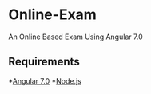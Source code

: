 # Online-Exam
An Online Based Exam Using Angular 7.0

## Requirements
*[Angular 7.0](https://angular.io/)
*[Node.js](https://nodejs.org/en/)


